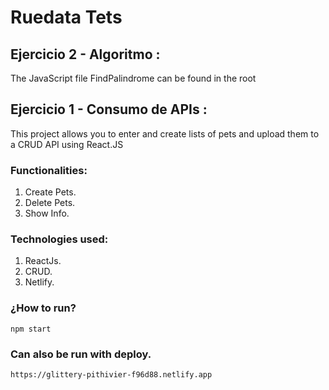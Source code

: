 ﻿# Ruedata Tets
 ## Ejercicio 2 - Algoritmo :
 The JavaScript file FindPalindrome can be found in the root
 
 ## Ejercicio 1 - Consumo de APIs :
 
This project allows you to enter and create lists of pets and upload them to a CRUD API using React.JS

### Functionalities:
1. Create Pets.
2. Delete Pets.
3. Show Info.

### Technologies used:
1. ReactJs.
2. CRUD.
3. Netlify.

### ¿How to run?
    npm start
### Can also be run with deploy.
    https://glittery-pithivier-f96d88.netlify.app
   
    
